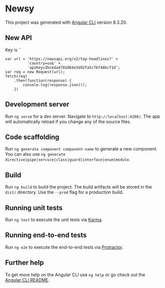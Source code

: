 # Newsy

This project was generated with [Angular CLI](https://github.com/angular/angular-cli) version 8.3.20.

## New API
Key is ``

```
var url = 'https://newsapi.org/v2/top-headlines?' +
          'country=us&' +
          'apiKey=3bceda4701064e3d92fa5cfbf48bcf1d';
var req = new Request(url);
fetch(req)
    .then(function(response) {
        console.log(response.json());
    })
```
## Development server

Run `ng serve` for a dev server. Navigate to `http://localhost:4200/`. The app will automatically reload if you change any of the source files.

## Code scaffolding

Run `ng generate component component-name` to generate a new component. You can also use `ng generate directive|pipe|service|class|guard|interface|enum|module`.

## Build

Run `ng build` to build the project. The build artifacts will be stored in the `dist/` directory. Use the `--prod` flag for a production build.

## Running unit tests

Run `ng test` to execute the unit tests via [Karma](https://karma-runner.github.io).

## Running end-to-end tests

Run `ng e2e` to execute the end-to-end tests via [Protractor](http://www.protractortest.org/).

## Further help

To get more help on the Angular CLI use `ng help` or go check out the [Angular CLI README](https://github.com/angular/angular-cli/blob/master/README.md).

